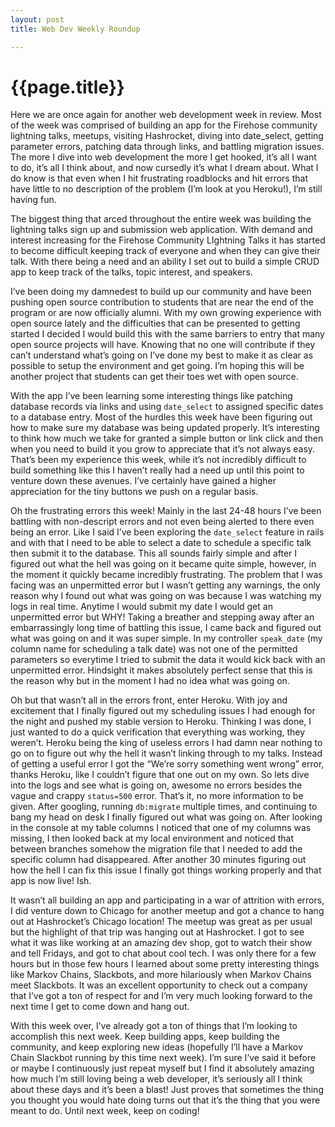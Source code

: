 ```yaml
---
layout: post
title: Web Dev Weekly Roundup

---
```


# {{page.title}}

Here we are once again for another web development week in review. Most of the week was comprised of building an app for the Firehose community lightning talks, meetups, visiting Hashrocket, diving into date_select, getting parameter errors, patching data through links, and battling migration issues. The more I dive into web development the more I get hooked, it’s all I want to do, it’s all I think about, and now cursedly it’s what I dream about. What I do know is that even when I hit frustrating roadblocks and hit errors that have little to no description of the problem (I’m look at you Heroku!), I’m still having fun.

The biggest thing that arced throughout the entire week was building the lightning talks sign up and submission web application. With demand and interest increasing for the Firehose Community LIghtning Talks it has started to become difficult keeping track of everyone and when they can give their talk. With there being a need and an ability I set out to build a simple CRUD app to keep track of the talks, topic interest, and speakers.

I’ve been doing my damnedest to build up our community and have been pushing open source contribution to students that are near the end of the program or are now officially alumni. With my own growing experience with open source lately and the difficulties that can be presented to getting started I decided I would build this with the same barriers to entry that many open source projects will have. Knowing that no one will contribute if they can’t understand what’s going on I’ve done my best to make it as clear as possible to setup the environment and get going. I’m hoping this will be another project that students can get their toes wet with open source.

With the app I’ve been learning some interesting things like patching database records via links and using `date_select` to assigned specific dates to a database entry. Most of the hurdles this week have been figuring out how to make sure my database was being updated properly. It’s interesting to think how much we take for granted a simple button or link click and then when you need to build it you grow to appreciate that it’s not always easy. That’s been my experience this week, while it’s not incredibly difficult to build something like this I haven’t really had a need up until this point to venture down these avenues. I’ve certainly have gained a higher appreciation for the tiny buttons we push on a regular basis.

Oh the frustrating errors this week! Mainly in the last 24-48 hours I’ve been battling with non-descript errors and not even being alerted to there even being an error. Like I said I’ve been exploring the `date_select` feature in rails and with that I need to be able to select a date to schedule a specific talk then submit it to the database. This all sounds fairly simple and after I figured out what the hell was going on it became quite simple, however, in the moment it quickly became incredibly frustrating. The problem that I was facing was an unpermitted error but I wasn’t getting any warnings, the only reason why I found out what was going on was because I was watching my logs in real time. Anytime I would submit my date I would get an unpermitted error but WHY! Taking a breather and stepping away after an embarrassingly long time of battling this issue, I came back and figured out what was going on and it was super simple. In my controller `speak_date` (my column name for scheduling a talk date) was not one of the permitted parameters so everytime I tried to submit the data it would kick back with an unpermitted error. Hindsight it makes absolutely perfect sense that this is the reason why but in the moment I had no idea what was going on.

Oh but that wasn’t all in the errors front, enter Heroku. With joy and excitement that I finally figured out my scheduling issues I had enough for the night and pushed my stable version to Heroku. Thinking I was done, I just wanted to do a quick verification that everything was working, they weren’t. Heroku being the king of useless errors I had damn near nothing to go on to figure out why the hell it wasn’t linking through to my talks. Instead of getting a useful error I got the “We’re sorry something went wrong” error, thanks Heroku, like I couldn’t figure that one out on my own. So lets dive into the logs and see what is going on, awesome no errors besides the vague and crappy `status=500` error. That’s it, no more information to be given. After googling, running `db:migrate` multiple times, and continuing to bang my head on desk I finally figured out what was going on. After looking in the console at my table columns I noticed that one of my columns was missing, I then looked back at my local environment and noticed that between branches somehow the migration file that I needed to add the specific column had disappeared. After another 30 minutes figuring out how the hell I can fix this issue I finally got things working properly and that app is now live! Ish.

It wasn’t all building an app and participating in a war of attrition with errors, I did venture down to Chicago for another meetup and got a chance to hang out at Hashrocket’s Chicago location! The meetup was great as per usual but the highlight of that trip was hanging out at Hashrocket. I got to see what it was like working at an amazing dev shop, got to watch their show and tell Fridays, and got to chat about cool tech. I was only there for a few hours but in those few hours I learned about some pretty interesting things like Markov Chains, Slackbots, and more hilariously when Markov Chains meet Slackbots. It was an excellent opportunity to check out a company that I’ve got a ton of respect for and I’m very much looking forward to the next time I get to come down and hang out.

With this week over, I’ve already got a ton of things that I’m looking to accomplish this next week. Keep building apps, keep building the community, and keep exploring new ideas (hopefully I’ll have a Markov Chain Slackbot running by this time next week). I’m sure I’ve said it before or maybe I continuously just repeat myself but I find it absolutely amazing how much I’m still loving being a web developer, it’s seriously all I think about these days and it’s been a blast! Just proves that sometimes the thing you thought you would hate doing turns out that it’s the thing that you were meant to do. Until next week, keep on coding!
